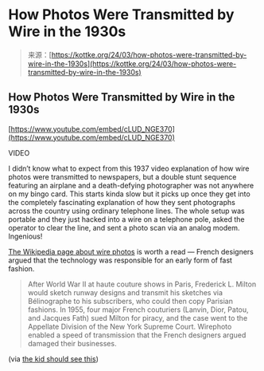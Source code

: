 <!--yml
category: 未分类
date: 2024-05-27 14:54:25
-->

# How Photos Were Transmitted by Wire in the 1930s

> 来源：[https://kottke.org/24/03/how-photos-were-transmitted-by-wire-in-the-1930s](https://kottke.org/24/03/how-photos-were-transmitted-by-wire-in-the-1930s)

## How Photos Were Transmitted by Wire in the 1930s

[https://www.youtube.com/embed/cLUD_NGE370](https://www.youtube.com/embed/cLUD_NGE370)

VIDEO

I didn’t know what to expect from this 1937 video explanation of how wire photos were transmitted to newspapers, but a double stunt sequence featuring an airplane and a death-defying photographer was not anywhere on my bingo card. This starts kinda slow but it picks up once they get into the completely fascinating explanation of how they sent photographs across the country using ordinary telephone lines. The whole setup was portable and they just hacked into a wire on a telephone pole, asked the operator to clear the line, and sent a photo scan via an analog modem. Ingenious!

[The Wikipedia page about wire photos](https://en.wikipedia.org/wiki/Wirephoto) is worth a read — French designers argued that the technology was responsible for an early form of fast fashion.

> After World War II at haute couture shows in Paris, Frederick L. Milton would sketch runway designs and transmit his sketches via Bélinographe to his subscribers, who could then copy Parisian fashions. In 1955, four major French couturiers (Lanvin, Dior, Patou, and Jacques Fath) sued Milton for piracy, and the case went to the Appellate Division of the New York Supreme Court. Wirephoto enabled a speed of transmission that the French designers argued damaged their businesses.

(via [the kid should see this](https://thekidshouldseethis.com/post/wired-photo-transmission-news-1937))